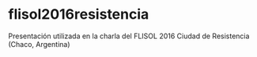 # flisol2016resistencia
Presentación utilizada en la charla del FLISOL 2016 Ciudad de Resistencia (Chaco, Argentina)
